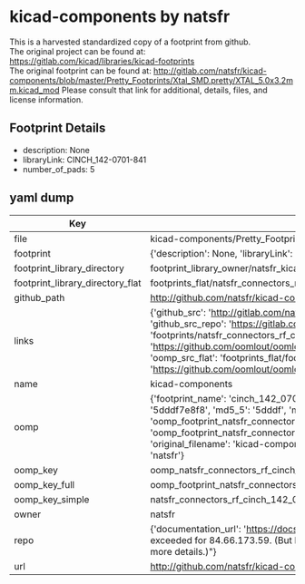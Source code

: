 # kicad-components by natsfr  
This is a harvested standardized copy of a footprint from github.  
The original project can be found at:  
https://gitlab.com/kicad/libraries/kicad-footprints  
The original footprint can be found at:
http://gitlab.com/natsfr/kicad-components/blob/master/Pretty_Footprints/Xtal_SMD.pretty/XTAL_5.0x3.2mm.kicad_mod
Please consult that link for additional, details, files, and license information.  
## Footprint Details
* description: None  
* libraryLink: CINCH_142-0701-841  
* number_of_pads: 5  
## yaml dump  
| Key | Value |  
| --- | --- |  
| file | kicad-components/Pretty_Footprints/Connectors_RF.pretty/CINCH_142-0701-841.kicad_mod |  
| footprint | {'description': None, 'libraryLink': 'CINCH_142-0701-841', 'number_of_pads': 5} |  
| footprint_library_directory | footprint_library_owner/natsfr_kicad-components |  
| footprint_library_directory_flat | footprints_flat/natsfr_connectors_rf_cinch_142_0701_841/working |  
| github_path | http://github.com/natsfr/kicad-components/blob/master/Pretty_Footprints/Connectors_RF.pretty/CINCH_142-0701-841.kicad_mod |  
| links | {'github_src': 'http://gitlab.com/natsfr/kicad-components/blob/master/Pretty_Footprints/Xtal_SMD.pretty/XTAL_5.0x3.2mm.kicad_mod', 'github_src_repo': 'https://gitlab.com/kicad/libraries/kicad-footprints', 'oomp_bot': 'footprints/natsfr_connectors_rf_cinch_142_0701_841/working', 'oomp_bot_github': 'https://github.com/oomlout/oomlout_oomp_footprint_bot/tree/main/footprints/natsfr_connectors_rf_cinch_142_0701_841/working', 'oomp_src_flat': 'footprints_flat/footprints_flat/natsfr_connectors_rf_cinch_142_0701_841/working', 'oomp_src_flat_github': 'https://github.com/oomlout/oomlout_oomp_footprint_src/tree/main/footprints_flat/natsfr_connectors_rf_cinch_142_0701_841/working'} |  
| name | kicad-components |  
| oomp | {'footprint_name': 'cinch_142_0701_841', 'library_name': 'connectors_rf', 'md5': '5dddf7e8f8b355052477561544726ed3', 'md5_10': '5dddf7e8f8', 'md5_5': '5dddf', 'md5_6': '5dddf7', 'oomp_key': 'oomp_natsfr_connectors_rf_cinch_142_0701_841', 'oomp_key_extra': 'oomp_footprint_natsfr_connectors_rf_cinch_142_0701_841', 'oomp_key_full': 'oomp_footprint_natsfr_connectors_rf_cinch_142_0701_841_5dddf7', 'oomp_key_simple': 'natsfr_connectors_rf_cinch_142_0701_841', 'original_filename': 'kicad-components/Pretty_Footprints/Connectors_RF.pretty/CINCH_142-0701-841.kicad_mod', 'owner_name': 'natsfr'} |  
| oomp_key | oomp_natsfr_connectors_rf_cinch_142_0701_841 |  
| oomp_key_full | oomp_footprint_natsfr_connectors_rf_cinch_142_0701_841 |  
| oomp_key_simple | natsfr_connectors_rf_cinch_142_0701_841 |  
| owner | natsfr |  
| repo | {'documentation_url': 'https://docs.github.com/rest/overview/resources-in-the-rest-api#rate-limiting', 'message': "API rate limit exceeded for 84.66.173.59. (But here's the good news: Authenticated requests get a higher rate limit. Check out the documentation for more details.)"} |  
| url | http://github.com/natsfr/kicad-components |  

